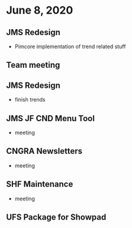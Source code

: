 # June 8, 2020

## JMS Redesign
- Pimcore implementation of trend related stuff

## Team meeting

## JMS Redesign
- finish trends

## JMS JF CND Menu Tool
- meeting

## CNGRA Newsletters
- meeting

## SHF Maintenance
- meeting

## UFS Package for Showpad

